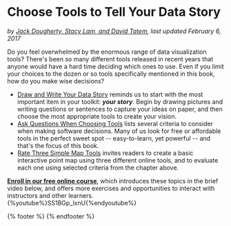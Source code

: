 # Choose Tools to Tell Your Data Story
*by [Jack Dougherty, Stacy Lam, and David Tatem](../introduction/who.md), last updated February 6, 2017*

Do you feel overwhelmed by the enormous range of data visualization tools? There's been so many different tools released in recent years that anyone would have a hard time deciding which ones to use. Even if you limit your choices to the dozen or so tools specifically mentioned in this book, how do you make wise decisions?

- [Draw and Write Your Data Story](draw) reminds us to start with the most important item in your toolkit: ***your story***. Begin by drawing pictures and writing questions or sentences to capture your ideas on paper, and then choose the most appropriate tools to create your vision.
- [Ask Questions When Choosing Tools](ask) lists several criteria to consider when making software decisions. Many of us look for free or affordable tools in the perfect sweet spot -- easy-to-learn, yet powerful -- and that's the focus of this book.
- [Rate Three Simple Map Tools](rate) invites readers to create a basic interactive point map using three different online tools, and to evaluate each one using selected criteria from the chapter above.

**[Enroll in our free online course](../../enroll)**, which introduces these topics in the brief video below, and offers more exercises and opportunities to interact with instructors and other learners.
{%youtube%}SS1BGp_lxnU{%endyoutube%}

{% footer %}
{% endfooter %}
